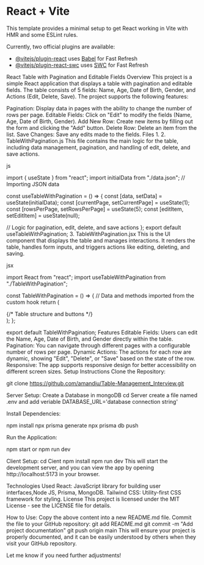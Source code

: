 # React + Vite

This template provides a minimal setup to get React working in Vite with HMR and some ESLint rules.

Currently, two official plugins are available:

- [@vitejs/plugin-react](https://github.com/vitejs/vite-plugin-react/blob/main/packages/plugin-react/README.md) uses [Babel](https://babeljs.io/) for Fast Refresh
- [@vitejs/plugin-react-swc](https://github.com/vitejs/vite-plugin-react-swc) uses [SWC](https://swc.rs/) for Fast Refresh





React Table with Pagination and Editable Fields
Overview
This project is a simple React application that displays a table with pagination and editable fields. The table consists of 5 fields: Name, Age, Date of Birth, Gender, and Actions (Edit, Delete, Save). The project supports the following features:

Pagination: Display data in pages with the ability to change the number of rows per page.
Editable Fields: Click on "Edit" to modify the fields (Name, Age, Date of Birth, Gender).
Add New Row: Create new items by filling out the form and clicking the "Add" button.
Delete Row: Delete an item from the list.
Save Changes: Save any edits made to the fields.
Files
1. 
2. TableWithPagination.js
This file contains the main logic for the table, including data management, pagination, and handling of edit, delete, and save actions.

js

import { useState } from "react";
import initialData from "./data.json";  // Importing JSON data

const useTableWithPagination = () => {
  const [data, setData] = useState(initialData);
  const [currentPage, setCurrentPage] = useState(1);
  const [rowsPerPage, setRowsPerPage] = useState(5);
  const [editItem, setEditItem] = useState(null);

  // Logic for pagination, edit, delete, and save actions
};
export default useTableWithPagination;
3. TableWithPagination.jsx
This is the UI component that displays the table and manages interactions. It renders the table, handles form inputs, and triggers actions like editing, deleting, and saving.

jsx

import React from "react";
import useTableWithPagination from "./TableWithPagination";

const TableWithPagination = () => {
  // Data and methods imported from the custom hook
  return (
    <div className="p-4">
      {/* Table structure and buttons */}
    </div>
  );
};

export default TableWithPagination;
Features
Editable Fields: Users can edit the Name, Age, Date of Birth, and Gender directly within the table.
Pagination: You can navigate through different pages with a configurable number of rows per page.
Dynamic Actions: The actions for each row are dynamic, showing "Edit", "Delete", or "Save" based on the state of the row.
Responsive: The app supports responsive design for better accessibility on different screen sizes.
Setup Instructions
Clone the Repository:

git clone https://github.com/amandiu/Table-Management_Interview.git

Server Setup:
Create a Database in mongoDB
cd Server
create a file named .env and add veriable DATABASE_URL='database connection string'

Install Dependencies:

npm install
npx prisma generate
npx prisma db push

Run the Application:

npm start or npm run dev

Client Setup:
cd Cient
npm install
npm run dev
This will start the development server, and you can view the app by opening http://localhost:5173 in your browser.

Technologies Used
React: JavaScript library for building user interfaces,Node JS, Prisma, MongoDB.
Tailwind CSS: Utility-first CSS framework for styling.
License
This project is licensed under the MIT License - see the LICENSE file for details.

How to Use:
Copy the above content into a new README.md file.
Commit the file to your GitHub repository:
git add README.md
git commit -m "Add project documentation"
git push origin main
This will ensure your project is properly documented, and it can be easily understood by others when they visit your GitHub repository.

Let me know if you need further adjustments!